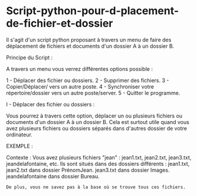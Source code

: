 # Script-python-pour-d-placement-de-fichier-et-dossier
Il s'agit d'un script python proposant à travers un menu de faire des déplacement de fichiers et documents d'un dossier A à un dossier B. 

Principe du Script : 

A travers un menu vous verrez différentes options possible : 

1 - Déplacer des fichier ou dossiers.
2 - Supprimer des fichiers.
3 - Copier/Déplacer/ vers un autre poste.
4 - Synchroniser votre répertoire/dossier vers un autre poste/server.
5 - Quitter le programme.


I - Déplacer des fichier ou dossiers :

Vous pourrez à travers cette option, déplacer un ou plusieurs fichiers ou documents d'un dossier A à un dossier B. 
Cela est surtout utile quand vous avez plusieurs fichiers ou dossiers séparés dans d'autres dossier de votre ordinateur. 

EXEMPLE : 

  Contexte : 
    Vous avez plusieurs fichiers "jean" : jean1.txt, jean2.txt, jean3.txt, jeandelafontaine, etc.
    Ils sont situés dans des dossiers différents : jean1.txt, jean2.txt dans dossier PrénomJean.
                                                   jean3.txt dans dossier Images. 
                                                   jeandelafontaine dans dossier Bureau. 

    De plus, vous ne savez pas à la base où se trouve tous ces fichiers. 
    

                                             

